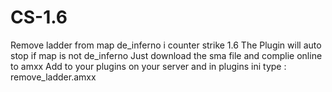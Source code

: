 # CS-1.6
Remove ladder from map de_inferno i counter strike 1.6
The Plugin will auto stop if map is not de_inferno
Just download the sma file and complie online to amxx
Add to your plugins on your server and in plugins ini type : remove_ladder.amxx
